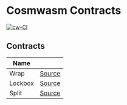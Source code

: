 # Cosmwasm Contracts

[![cw-CI](https://github.com/disperze/cw-contracts/actions/workflows/cw.yml/badge.svg)](https://github.com/disperze/cw-contracts/actions/workflows/cw.yml)

## Contracts

| Name |      |
| ---- | ---- |
|Wrap  | [Source](./contracts/wrap) |
|Lockbox  | [Source](./contracts/lockbox) |
|Split    | [Source](./contracts/split) |

